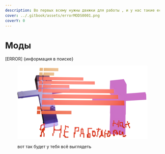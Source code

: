 ```yaml
---
description: Во первых всему нужны движки для работы , и у нас такие есть!
cover: ../.gitbook/assets/errorMODS0001.png
coverY: 0
---
```


# Моды

\[ERROR] {информация в поиске}

<figure><img src="../.gitbook/assets/errorMODS0001.png" alt=""><figcaption><p>вот так будет у тебя всё выглядеть</p></figcaption></figure>

